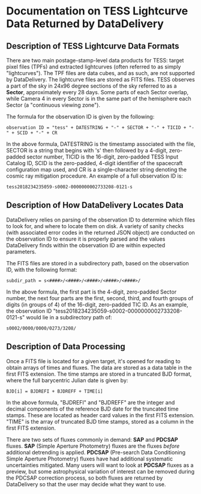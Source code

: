 # Documentation on TESS Lightcurve Data Returned by DataDelivery

## Description of TESS Lightcurve Data Formats

There are two main postage-stamp-level data products for TESS: target pixel files (TPFs) and extracted lightcurves (often referred to as simply "lightcurves").  The TPF files are data cubes, and as such, are not supported by DataDelivery.  The lightcurve files are stored as FITS files.  TESS observes a part of the sky in 24x96 degree sections of the sky referred to as a **Sector**, approximately every 28 days.  Some parts of each Sector overlap, while Camera 4 in every Sector is in the same part of the hemisphere each Sector (a "continuous viewing zone").

The formula for the observation ID is given by the following:

    observation ID = "tess" + DATESTRING + "-" + SECTOR + "-" + TICID + "-" + SCID + "-" + CR

In the above formula, DATESTRING is the timestamp associated with the file, SECTOR is a string that begins with 's' then followed by a 4-digit, zero-padded sector number, TICID is the 16-digit, zero-padded TESS Input Catalog ID, SCID is the zero-padded, 4-digit identifier of the spacecraft configuration map used, and CR is a single-character string denoting the cosmic ray mitigation procedure.  An example of a full observation ID is:

    tess2018234235059-s0002-0000000002733208-0121-s

## Description of How DataDelivery Locates Data

DataDelivery relies on parsing of the observation ID to determine which files to look for, and where to locate them on disk.  A variety of sanity checks (with associated error codes in the returned JSON object) are conducted on the observation ID to ensure it is properly parsed and the values DataDelivery finds within the observation ID are within expected parameters.

The FITS files are stored in a subdirectory path, based on the observation ID, with the following format:

    subdir_path = s<####>/<####>/<####>/<####>/<####>/

In the above formula, the first part is the 4-digit, zero-padded Sector number, the next four parts are the first, second, third, and fourth groups of digits (in groups of 4) of the 16-digit, zero-padded TIC ID.  As an example, the observation ID "tess2018234235059-s0002-0000000002733208-0121-s" would lie in a subdirectory path of:

    s0002/0000/0000/0273/3208/

## Description of Data Processing

Once a FITS file is located for a given target, it's opened for reading to obtain arrays of times and fluxes.  The data are stored as a data table in the first FITS extension.  The time stamps are stored in a truncated BJD format, where the full barycentric Julian date is given by:

    BJD[i] = BJDREFI + BJDREFF + TIME[i]

In the above formula, "BJDREFI" and "BJDREFF" are the integer and decimal components of the reference BJD date for the truncated time stamps.  These are located as header card values in the first FITS extension.  "TIME" is the array of truncated BJD time stamps, stored as a column in the first FITS extension.

There are two sets of fluxes commonly in demand: **SAP** and **PDCSAP** fluxes.  **SAP** (Simple Aperture Photometry) fluxes are the fluxes *before* additional detrending is applied.  **PDCSAP** (Pre-search Data Conditioning Simple Aperture Photometry) fluxes have had additional systematic uncertainties mitigated.  Many users will want to look at **PDCSAP** fluxes as a preview, but some astrophysical variation of interest can be removed during the PDCSAP correction process, so both fluxes are returned by DataDelivery so that the user may decide what they want to use.
